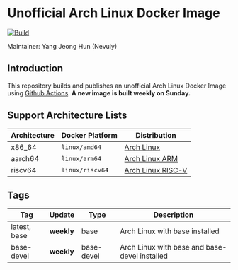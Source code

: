 # Unofficial Arch Linux Docker Image

[![Build](https://img.shields.io/github/actions/workflow/status/Nevuly/ArchLinux-Docker/build.yml?label=arch%20linux%20docker%20image%20build&logo=github-actions&logoColor=%23FFFFFF&style=for-the-badge&labelColor=%23000000)](https://github.com/Nevuly/ArchLinux-Docker/actions/workflows/build.yml)

Maintainer: Yang Jeong Hun (Nevuly)

## Introduction
This repository builds and publishes an unofficial Arch Linux Docker Image using [Github Actions](https://github.com/Nevuly/ArchLinux-Docker/actions).
**A new image is built weekly on Sunday.**

## Support Architecture Lists
| Architecture | Docker Platform | Distribution |
| ------------ | --------------- | ------------ |
| x86_64 | `linux/amd64` | [Arch Linux](https://archlinux.org) |
| aarch64 | `linux/arm64` | [Arch Linux ARM](https://archlinuxarm.org) |
| riscv64 | `linux/riscv64` | [Arch Linux RISC-V](https://archriscv.felixc.at) |

## Tags
|  Tag   |   Update   |    Type    |              Description               |
| ------ | ---------- | ---------- | -------------------------------------- |
| latest, base | **weekly** | base | Arch Linux with base installed |
| base-devel | **weekly** | base-devel | Arch Linux with base and base-devel installed |
